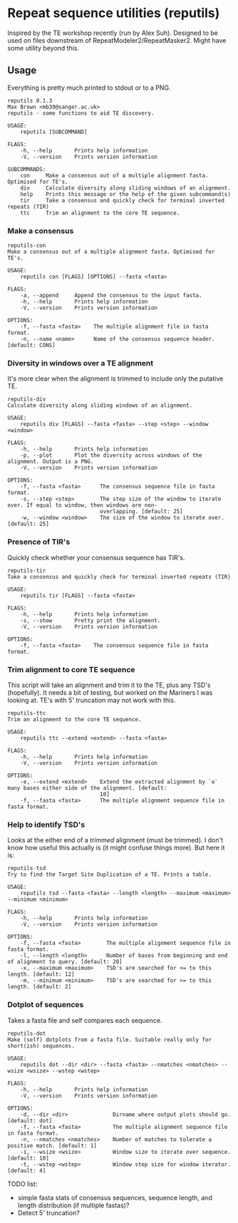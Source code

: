 # Repeat sequence utilities (reputils)

Inspired by the TE workshop recently (run by Alex Suh). Designed to be used on files downstream of RepeatModeler2/RepeatMasker2. Might have some utility beyond this.

## Usage

Everything is pretty much printed to stdout or to a PNG.

```
reputils 0.1.3
Max Brown <mb39@sanger.ac.uk>
reputils - some functions to aid TE discovery.

USAGE:
    reputils [SUBCOMMAND]

FLAGS:
    -h, --help       Prints help information
    -V, --version    Prints version information

SUBCOMMANDS:
    con     Make a consensus out of a multiple alignment fasta. Optimised for TE's.
    div     Calculate diversity along sliding windows of an alignment.
    help    Prints this message or the help of the given subcommand(s)
    tir     Take a consensus and quickly check for terminal inverted repeats (TIR)
    ttc     Trim an alignment to the core TE sequence.
```

### Make a consensus

```
reputils-con 
Make a consensus out of a multiple alignment fasta. Optimised for TE's.

USAGE:
    reputils con [FLAGS] [OPTIONS] --fasta <fasta>

FLAGS:
    -a, --append     Append the consensus to the input fasta.
    -h, --help       Prints help information
    -V, --version    Prints version information

OPTIONS:
    -f, --fasta <fasta>    The multiple alignment file in fasta format.
    -n, --name <name>      Name of the consensus sequence header. [default: CONS]
```

### Diversity in windows over a TE alignment

It's more clear when the alignment is trimmed to include only the putative TE.

```
reputils-div 
Calculate diversity along sliding windows of an alignment.

USAGE:
    reputils div [FLAGS] --fasta <fasta> --step <step> --window <window>

FLAGS:
    -h, --help       Prints help information
    -p, --plot       Plot the diversity across windows of the alignment. Output is a PNG.
    -V, --version    Prints version information

OPTIONS:
    -f, --fasta <fasta>      The consensus sequence file in fasta format.
    -s, --step <step>        The step size of the window to iterate over. If equal to window, then windows are non-
                             overlapping. [default: 25]
    -w, --window <window>    The size of the window to iterate over. [default: 25]
```

### Presence of TIR's

Quickly check whether your consensus sequence has TIR's.

```
reputils-tir 
Take a consensus and quickly check for terminal inverted repeats (TIR)

USAGE:
    reputils tir [FLAGS] --fasta <fasta>

FLAGS:
    -h, --help       Prints help information
    -s, --show       Pretty print the alignment.
    -V, --version    Prints version information

OPTIONS:
    -f, --fasta <fasta>    The consensus sequence file in fasta format.
```

### Trim alignment to core TE sequence

This script will take an alignment and trim it to the TE, plus any TSD's (hopefully). It needs a bit of testing, but worked on the Mariners I was looking at. TE's with 5' truncation may not work with this.

```
reputils-ttc 
Trim an alignment to the core TE sequence.

USAGE:
    reputils ttc --extend <extend> --fasta <fasta>

FLAGS:
    -h, --help       Prints help information
    -V, --version    Prints version information

OPTIONS:
    -e, --extend <extend>    Extend the extracted alignment by `e` many bases either side of the alignment. [default:
                             10]
    -f, --fasta <fasta>      The multiple alignment sequence file in fasta format.
```

### Help to identify TSD's

Looks at the either end of a *trimmed* alignment (must be trimmed). I don't know how useful this actually is (it might confuse things more). But here it is:

```
reputils-tsd 
Try to find the Target Site Duplication of a TE. Prints a table.

USAGE:
    reputils tsd --fasta <fasta> --length <length> --maximum <maximum> --minimum <minimum>

FLAGS:
    -h, --help       Prints help information
    -V, --version    Prints version information

OPTIONS:
    -f, --fasta <fasta>        The multiple alignment sequence file in fasta format.
    -l, --length <length>      Number of bases from beginning and end of alignment to query. [default: 20]
    -x, --maximum <maximum>    TSD's are searched for <= to this length. [default: 12]
    -m, --minimum <minimum>    TSD's are searched for >= to this length. [default: 2]

```

### Dotplot of sequences

Takes a fasta file and self compares each sequence.

```
reputils-dot 
Make (self) dotplots from a fasta file. Suitable really only for short(ish) sequences.

USAGE:
    reputils dot --dir <dir> --fasta <fasta> --nmatches <nmatches> --wsize <wsize> --wstep <wstep>

FLAGS:
    -h, --help       Prints help information
    -V, --version    Prints version information

OPTIONS:
    -d, --dir <dir>              Dirname where output plots should go. [default: dot]
    -f, --fasta <fasta>          The multiple alignment sequence file in fasta format.
    -n, --nmatches <nmatches>    Number of matches to tolerate a positive match. [default: 1]
    -i, --wsize <wsize>          Window size to iterate over sequence. [default: 10]
    -t, --wstep <wstep>          Window step size for window iterator. [default: 4]
```

TODO list:
- simple fasta stats of consensus sequences, sequence length, and length distribution (if multiple fastas)?
- Detect 5' truncation?
